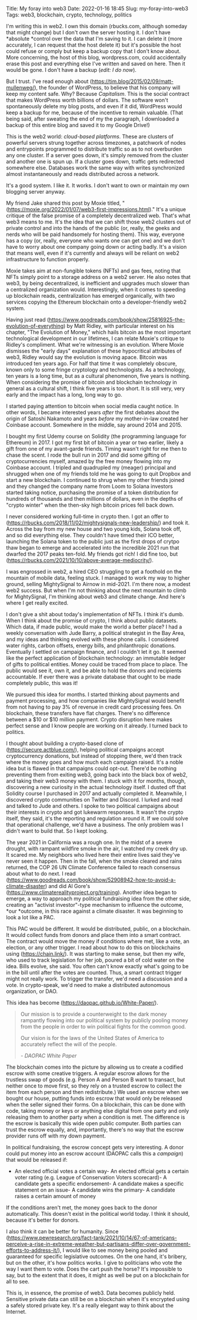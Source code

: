 Title: My foray into web3
Date: 2022-01-16 18:45
Slug: my-foray-into-web3
Tags: web3, blockchain, crypto, technology, politics

I'm writing this in web2. I own this domain (rbucks.com, although someday that might change) but I don't own the server hosting it. I don't have *absolute *control over the data that I'm saving to it. I can delete it (more accurately, I can request that the host delete it) but it's possible the host could refuse or comply but keep a backup copy that I don't know about. More concerning, the host of this blog, wordpress.com, could accidentally erase this post and everything else I've written and saved on here. Then it would be gone. I don't have a backup (*edit: I do now*). 

But I trust. I've read enough about (https://tim.blog/2015/02/09/matt-mullenweg/), the founder of WordPress, to believe that his company will keep my content safe. Why? Because *Capitalism*. This is the social contract that makes WordPress worth billions of dollars. The software won't spontaneously delete my blog posts, and even if it did, WordPress would keep a backup for me, because of the incentive to remain valuable. (That being said, after sweating the end of my the paragraph, I downloaded a backup of this entire blog and saved it to my Google Drive!)

This is the web2 world: *cloud-based platforms*. These are clusters of powerful servers strung together across timezones, a patchwork of nodes and entrypoints programmed to distribute traffic so as to not overburden any one cluster. If a server goes down, it's simply removed from the cluster and another one is spun up. If a cluster goes down, traffic gets redirected somewhere else. Databases work the same way with writes synchronized almost instantaneously and reads distributed across a network. 

It's a good system. I like it. It works. I don't want to own or maintain my own blogging server anyway. 

My friend Jake shared this post by Moxie titled, "(https://moxie.org/2022/01/07/web3-first-impressions.html)." It's a unique critique of the false promise of a completely decentralized web. That's what web3 means to me. It's the idea that we can shift those web2 clusters out of private control and into the hands of the public (or, really, the geeks and nerds who will be paid handsomely for hosting them). This way, everyone has a copy (or, really, everyone who wants one can get one) and we don't have to worry about one company going down or acting badly. It's a vision that means well, even if it's currently and always will be reliant on web2 infrastructure to function properly. 

Moxie takes aim at non-fungible tokens (NFTs) and gas fees, noting that NFTs simply point to a storage address on a web2 server. He also notes that web3, by being decentralized, is inefficient and upgrades much slower than a centralized organization would. Interestingly, when it comes to speeding up blockchain reads, centralization has emerged organically, with two services copying the Ethereum blockchain onto a developer-friendly web2 system. 

Having just read (https://www.goodreads.com/book/show/25816925-the-evolution-of-everything) by Matt Ridley, with particular interest on his chapter, "The Evolution of Money," which hails bitcoin as the most important technological development in our lifetimes, I can relate Moxie's critique to Ridley's compliment. What we're witnessing is an evolution. Where Moxie dismisses the "early days" explanation of these hypocritical attributes of web3, Ridley would say the evolution is moving apace. Bitcoin was introduced ten years ago. For half that time it was completely obscure, known only to some fringe cryptology and technologists. As a technology, ten years is a long time, but as a cultural phenomenon, five years is nothing. When considering the promise of bitcoin and blockchain technology in general as a cultural shift, I think five years is too short. It is still very, very early and the impact has a long, long way to go. 

I started paying attention to bitcoin when social media caught notice. In other words, I became interested years *after* the first debates about the origin of Satoshi Nakamoto and years *before* my mother-in-law created her Coinbase account. Somewhere in the middle, say around 2014 and 2015.  

I bought my first Udemy course on Solidity (the programming language for Ethereum) in 2017. I got my first bit of bitcoin a year or two earlier, likely a gift from one of my avant-garde friends. Timing wasn't right for me then to chase the scent. I rode the bull run in 2017 and did some gifting of cryptocurrencies myself, amazed by the free money flowing into my Coinbase account. I tripled and quadrupled my (meager) principal and shrugged when one of my friends told me he was going to quit Dropbox and start a new blockchain. I continued to shrug when my other friends joined and they changed the company name from Loom to Solana investors started taking notice, purchasing the promise of a token distribution for hundreds of thousands and then millions of dollars, even in the depths of "crypto winter" when the then-sky high bitcoin prices fell back down.

I never considered working full-time in crypto then. I got an offer to (https://rbucks.com/2018/11/02/mightysignals-new-leadership/) and took it. Across the bay from my new house and two young kids, Solana took off, and so did everything else. They couldn't have timed their ICO better, launching the Solana token to the public just as the first drops of crytpo thaw began to emerge and accelerated into the incredible 2021 run that dwarfed the 2017 peaks ten-fold. My friends got rich! I did fine too, but (https://rbucks.com/2021/10/10/above-average-mediocrity/).

I was engrossed in web2, a hired CEO struggling to get a foothold on the mountain of mobile data, feeling stuck. I managed to work my way to higher ground, selling MightySignal to Airnow in mid-2021. I'm there now, a modest web2 success. But when I'm not thinking about the next mountain to climb for MightySignal, I'm thinking about web3 and climate change. And here's where I get really excited. 

I don't give a shit about today's implementation of NFTs. I think it's dumb. When I think about the promise of crypto, I think about public datasets. Which data, if made public, would make the world a better place? I had a weekly conversation with Jude Barry, a political strategist in the Bay Area, and my ideas and thinking evolved with these phone calls. I considered water rights, carbon offsets, energy bills, and philanthropic donations. Eventually I settled on campaign finance, and I couldn't let it go. It seemed like the perfect application of blockchain technology: an immutable ledger of gifts to political entities. Money could be traced from place to place. The public would see it, own it, and be able to hold the donors and recipients accountable. If ever there was a private database that ought to be made completely public, this was it!

We pursued this idea for months. I started thinking about payments and payment processing, and how companies like MightySignal would benefit from not having to pay 3% of revenue in credit card processing fees. On blockchain, these transfers have flat charges. There's no difference between a $10 or $10 million payment. Crypto disruption here makes perfect sense and I know people are working on it already. I turned back to politics. 

I thought about building a crypto-based clone of (https://secure.actblue.com/), helping political campaigns accept cryptocurrency donations, but instead of stopping there, we'd then track where the money goes and how much each campaign raised. It's a noble idea but is flawed in that campaigns could opt-out. There'd be nothing preventing them from exiting web3, going back into the black box of web2, and taking their web3 money with them. I stuck with it for months, though, discovering a new curiosity in the actual technology itself. I dusted off that Solidity course I purchased in 2017 and actually completed it. Meanwhile, I discovered crypto communities on Twitter and Discord. I lurked and read and talked to Jude and others. I spoke to two political campaigns about their interests in crypto and got lukewarm responses. It wasn't the crypto itself, they said, it's the reporting and regulation around it. If we could solve that operational challenge, we'd have a business. The only problem was I didn't want to build that. So I kept looking.  

The year 2021 in California was a rough one. In the midst of a severe drought, with rampant wildfire smoke in the air, I watched my creek dry up. It scared me. My neighbors who lived here their entire lives said they've never seen it happen. Then in the fall, when the smoke cleared and rains returned, the COP 26 UN Climate Conference failed to reach consensus about what to do next. I read (https://www.goodreads.com/book/show/52908942-how-to-avoid-a-climate-disaster) and did Al Gore's (https://www.climaterealityproject.org/training). Another idea began to emerge, a way to approach my political fundraising idea from the other side, creating an "activist investor"-type mechanism to influence the outcome, *our *outcome, in this race against a climate disaster. It was beginning to look a lot like a PAC. 

This PAC would be different. It would be distributed, public, on a blockchain. It would collect funds from donors and place them into a smart contract. The contract would move the money if conditions where met, like a vote, an election, or any other trigger. I read about how to do this on blockchains using (https://chain.link/). It was starting to make sense, but then my wife, who used to track legislation for her job, poured a bit of cold water on the idea. Bills evolve, she said. You often can't know exactly what's going to be in the bill until after the votes are counted. Thus, a smart contract trigger might not really work. To trigger the transfer, we'd need a discussion and a vote. In crypto-speak, we'd need to make a distributed autonomous organization, or DAO. 

This idea has become (https://daopac.github.io/White-Paper/).

> Our mission is to provide a counterweight to the dark money rampantly flowing into our political system by publicly pooling money from the people in order to win political fights for the common good.
> 
> Our vision is for the laws of the United States of America to accurately reflect the will of the people.
> 
> <cite>- DAOPAC White Paper</cite>

The blockchain comes into the picture by allowing us to create a codified escrow with some creative triggers. A regular escrow allows for the trustless swap of goods (e.g. Person A and Person B want to transact, but neither once to move first, so they rely on a trusted escrow to collect the item from each person and then redistribute.) We used an escrow when we bought our house, putting funds into escrow that would only be released when the seller signed their forms. On a blockchain, this can be done with code, taking money or keys or anything else digital from one party and only releasing them to another party when a condition is met. The difference is the escrow is basically this wide open public computer. Both parties can trust the escrow equally, and, importantly, there's no way that the escrow provider runs off with my down payment. 

In political fundraising, the escrow concept gets very interesting. A donor could put money into an escrow account (DAOPAC calls this a *campaign*) that would be released if:

- An elected official votes a certain way- An elected official gets a certain voter rating (e.g. League of Conservation Voters scorecard)- A candidate gets a specific endorsement- A candidate makes a specific statement on an issue- A candidate wins the primary- A candidate raises a certain amount of money

If the conditions aren't met, the money goes back to the donor automatically. This doesn't exist in the political world today. I think it should, because it's better for donors. 

I also think it can be better for humanity. Since (https://www.pewresearch.org/fact-tank/2021/10/14/67-of-americans-perceive-a-rise-in-extreme-weather-but-partisans-differ-over-government-efforts-to-address-it/), I would like to see money being pooled and guaranteed for specific legislative outcomes. On the one hand, it's bribery, but on the other, it's how politics works. I give to politicians who vote the way I want them to vote. Does the cart push the horse? It's impossible to say, but to the extent that it does, it might as well be put on a blockchain for all to see. 

This is, in essence, the promise of web3. Data becomes publicly held. Sensitive private data can still be on a blockchain when it's encrypted using a safely stored private key. It's a really elegant way to think about the Internet.